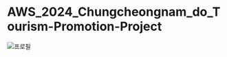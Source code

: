 # AWS_2024_Chungcheongnam_do_Tourism-Promotion-Project

![프로필](https://github.com/NICESONY/AWS_2024_Chungcheongnam_do_Tourism-Promotion-Project/assets/106459423/4bdd1fd7-b9c7-440d-b9d1-992bec5c77b8)
